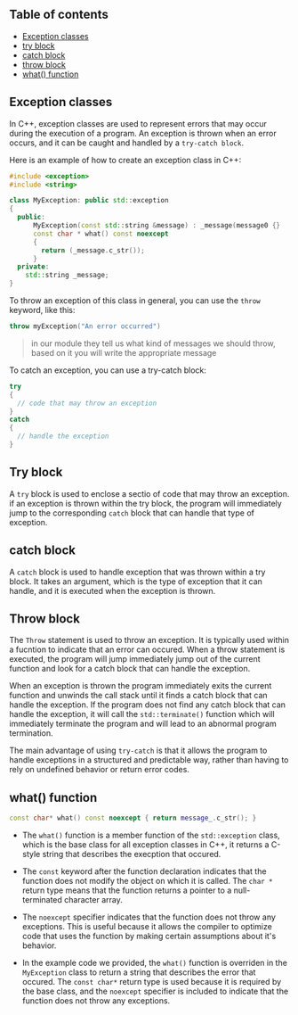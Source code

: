 ## Table of contents
- [Exception classes](#exception-classes)
- [try block](#try-block)
- [catch block](#catch-block)
- [throw block](#throw-block)
- [what() function](#what()-function)

## Exception classes

In C++, exception classes are used to represent errors that may occur during the execution of a program. An exception is thrown when an error occurs, and it can be caught and handled by a `try-catch block`.

Here is an example of how to create an exception class in C++:

```C++
#include <exception>
#include <string>

class MyException: public std::exception
{
  public:
      MyException(const std::string &message) : _message(message0 {}
      const char * what() const noexcept
      {
        return (_message.c_str());
      }
  private:
    std::string _message;
}
```

To throw an exception of this class in general, you can use the `throw` keyword, like this:

```C++
throw myException("An error occurred")
```

> in our module they tell us what kind of messages we should throw, based on it you will write the appropriate message 

To catch an exception, you can use a try-catch block:


```C++
try
{
  // code that may throw an exception
}
catch
{
  // handle the exception
}
```

## Try block

A `try` block is used to enclose a sectio of code that may throw an exception. if an exception is thrown within the try block, the program will immediately jump to the corresponding `catch` block that can handle that type of exception.

## catch block

A `catch` block is used to handle exception that was thrown within a try block. It takes an argument, which is the type of exception that it can handle, and it is executed when the exception is thrown.

## Throw block

The `Throw` statement is used to throw an exception. It is typically used within a fucntion to indicate that an error can occured. When a throw statement is executed, the program will jump immediately jump out of the current function and look for a catch block that can handle the exception.

When an exception is thrown the program immediately exits the current function and unwinds the call stack until it finds a catch block that can handle the exception. If the program does not find any catch block that can handle the exception, it will call the `std::terminate()` function which will immediately terminate the program and will lead to an abnormal program termination.

The main advantage of using `try-catch` is that it allows the program to handle exceptions in a structured and predictable way, rather than having to rely on undefined behavior or return error codes.
## what() function

```C++
const char* what() const noexcept { return message_.c_str(); }
```

- The `what()` function is a member function of the `std::exception` class, which is the base class for all exception classes in C++, it returns a C-style string that describes the execption that occured.

- The `const` keyword after the function declaration indicates that the function does not modify the object on which it is called. The `char *` return type means that the function returns a pointer to a null-terminated character array.
- The `noexcept` specifier indicates that the function does not throw any exceptions. This is useful because it allows the compiler to optimize code that uses the function by making certain assumptions about it's behavior.
- In the example code we provided, the `what()` function is overriden in the `MyException` class to return a string that describes the error that occured. The `const char*` return type is used because it is required by the base class, and the `noexcept` specifier is included to indicate that the function does not throw any exceptions.
